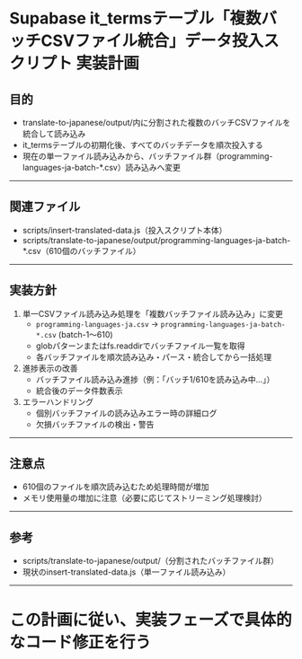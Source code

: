 # Supabase it_termsテーブル「複数バッチCSVファイル統合」データ投入スクリプト 実装計画

## 目的
- translate-to-japanese/output/内に分割された複数のバッチCSVファイルを統合して読み込み
- it_termsテーブルの初期化後、すべてのバッチデータを順次投入する
- 現在の単一ファイル読み込みから、バッチファイル群（programming-languages-ja-batch-*.csv）読み込みへ変更

---

## 関連ファイル
- scripts/insert-translated-data.js（投入スクリプト本体）
- scripts/translate-to-japanese/output/programming-languages-ja-batch-*.csv（610個のバッチファイル）

---

## 実装方針
1. 単一CSVファイル読み込み処理を「複数バッチファイル読み込み」に変更
   - `programming-languages-ja.csv` → `programming-languages-ja-batch-*.csv` (batch-1〜610)
   - globパターンまたはfs.readdirでバッチファイル一覧を取得
   - 各バッチファイルを順次読み込み・パース・統合してから一括処理
2. 進捗表示の改善
   - バッチファイル読み込み進捗（例：「バッチ1/610を読み込み中...」）
   - 統合後のデータ件数表示
3. エラーハンドリング
   - 個別バッチファイルの読み込みエラー時の詳細ログ
   - 欠損バッチファイルの検出・警告

---

## 注意点
- 610個のファイルを順次読み込むため処理時間が増加
- メモリ使用量の増加に注意（必要に応じてストリーミング処理検討）

---

## 参考
- scripts/translate-to-japanese/output/（分割されたバッチファイル群）
- 現状のinsert-translated-data.js（単一ファイル読み込み）

---

# この計画に従い、実装フェーズで具体的なコード修正を行う

